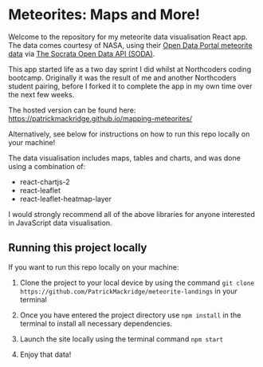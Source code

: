 # Meteorites: Maps and More!

Welcome to the repository for my meteorite data visualisation React app. The data comes courtesy of NASA, using their [Open Data Portal meteorite data](https://data.nasa.gov/Space-Science/Meteorite-Landings/gh4g-9sfh) via [The Socrata Open Data API (SODA)](https://data.nasa.gov/resource/gh4g-9sfh.json).

This app started life as a two day sprint I did whilst at Northcoders coding bootcamp. Originally it was the result of me and another Northcoders student pairing, before I forked it to complete the app in my own time over the next few weeks.

The hosted version can be found here: https://patrickmackridge.github.io/mapping-meteorites/

Alternatively, see below for instructions on how to run this repo locally on your machine!

The data visualisation includes maps, tables and charts, and was done using a combination of:

- react-chartjs-2
- react-leaflet
- react-leaflet-heatmap-layer

I would strongly recommend all of the above libraries for anyone interested in JavaScript data visualisation.

## Running this project locally

If you want to run this repo locally on your machine:

1. Clone the project to your local device by using the command `git clone https://github.com/PatrickMackridge/meteorite-landings` in your terminal

2. Once you have entered the project directory use `npm install` in the terminal to install all necessary dependencies.

3. Launch the site locally using the terminal command `npm start`

4. Enjoy that data!
